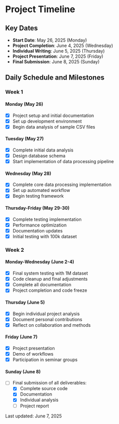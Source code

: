 # Project Timeline

## Key Dates
- **Start Date**: May 26, 2025 (Monday)
- **Project Completion**: June 4, 2025 (Wednesday)
- **Individual Writing**: June 5, 2025 (Thursday)
- **Project Presentation**: June 7, 2025 (Friday)
- **Final Submission**: June 8, 2025 (Sunday)

## Daily Schedule and Milestones

### Week 1
#### Monday (May 26)
- [x] Project setup and initial documentation
- [x] Set up development environment
- [x] Begin data analysis of sample CSV files

#### Tuesday (May 27)
- [x] Complete initial data analysis
- [x] Design database schema
- [x] Start implementation of data processing pipeline

#### Wednesday (May 28)
- [x] Complete core data processing implementation
- [x] Set up automated workflow
- [x] Begin testing framework

#### Thursday-Friday (May 29-30)
- [x] Complete testing implementation
- [x] Performance optimization
- [x] Documentation updates
- [x] Initial testing with 100k dataset

### Week 2
#### Monday-Wednesday (June 2-4)
- [x] Final system testing with 1M dataset
- [x] Code cleanup and final adjustments
- [x] Complete all documentation
- [x] Project completion and code freeze

#### Thursday (June 5)
- [x] Begin individual project analysis
- [x] Document personal contributions
- [x] Reflect on collaboration and methods

#### Friday (June 7)
- [x] Project presentation
- [x] Demo of workflows
- [x] Participation in seminar groups

#### Sunday (June 8)
- [ ] Final submission of all deliverables:
  - [x] Complete source code
  - [x] Documentation
  - [x] Individual analysis
  - [ ] Project report 

Last updated: June 7, 2025 